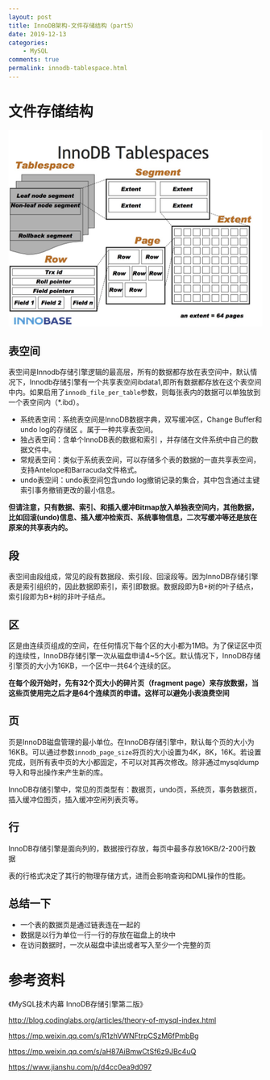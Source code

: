 ```yaml
---
layout: post
title: InnoDB架构-文件存储结构（part5）
date: 2019-12-13
categories:
    - MySQL
comments: true
permalink: innodb-tablespace.html
---
```


# 文件存储结构

![](/assets/images/posts/mysql-index/mysql-index-1.jpg)

## 表空间
表空间是Innodb存储引擎逻辑的最高层，所有的数据都存放在表空间中，默认情况下，Innodb存储引擎有一个共享表空间ibdata1,即所有数据都存放在这个表空间中内。如果启用了`innodb_file_per_table`参数，则每张表内的数据可以单独放到一个表空间内（*.ibd）。

- 系统表空间：系统表空间是InnoDB数据字典，双写缓冲区，Change Buffer和undo log的存储区 。属于一种共享表空间。
- 独占表空间：含单个InnoDB表的数据和索引 ，并存储在文件系统中自己的数据文件中。
- 常规表空间：类似于系统表空间，可以存储多个表的数据的一直共享表空间，支持Antelope和Barracuda文件格式。
- undo表空间：undo表空间包含undo log撤销记录的集合，其中包含通过主键索引事务撤销更改的最小信息。

**但请注意，只有数据、索引、和插入缓冲Bitmap放入单独表空间内，其他数据，比如回滚(undo)信息、插入缓冲检索页、系统事物信息，二次写缓冲等还是放在原来的共享表内的。**

## 段
表空间由段组成，常见的段有数据段、索引段、回滚段等。因为InnoDB存储引擎表是索引组织的，因此数据即索引，索引即数据。数据段即为B+树的叶子结点，索引段即为B+树的非叶子结点。
## 区
区是由连续页组成的空间，在任何情况下每个区的大小都为1MB。为了保证区中页的连续性，InnoDB存储引擎一次从磁盘申请4~5个区。默认情况下，InnoDB存储引擎页的大小为16KB，一个区中一共64个连续的区。

**在每个段开始时，先有32个页大小的碎片页（fragment page）来存放数据，当这些页使用完之后才是64个连续页的申请。这样可以避免小表浪费空间**
## 页
页是InnoDB磁盘管理的最小单位。在InnoDB存储引擎中，默认每个页的大小为16KB。可以通过参数`innodb_page_size`将页的大小设置为4K，8K，16K。若设置完成，则所有表中页的大小都固定，不可以对其再次修改。除非通过mysqldump导入和导出操作来产生新的库。

InnoDB存储引擎中，常见的页类型有：数据页，undo页，系统页，事务数据页，插入缓冲位图页，插入缓冲空闲列表页等。
## 行
InnoDB存储引擎是面向列的，数据按行存放，每页中最多存放16KB/2-200行数据

表的行格式决定了其行的物理存储方式，进而会影响查询和DML操作的性能。

##  总结一下
- 一个表的数据页是通过链表连在一起的
- 数据是以行为单位一行一行的存放在磁盘上的块中
- 在访问数据时，一次从磁盘中读出或者写入至少一个完整的页




# 参考资料

《MySQL技术内幕 InnoDB存储引擎第二版》

http://blog.codinglabs.org/articles/theory-of-mysql-index.html

https://mp.weixin.qq.com/s/R1zhVWNFtrpCSzM6fPmbBg

https://mp.weixin.qq.com/s/aH87AiBmwCtSf6z9JBc4uQ

https://www.jianshu.com/p/d4cc0ea9d097
